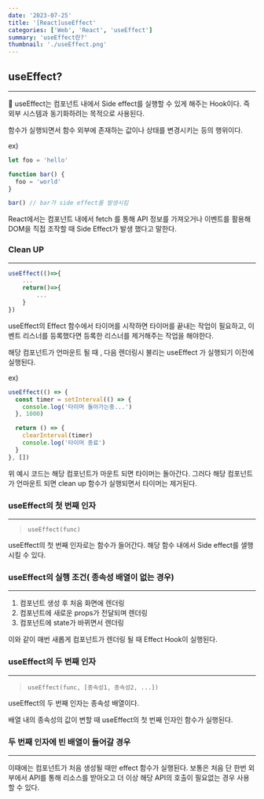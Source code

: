 ```yaml
---
date: '2023-07-25'
title: '[React]useEffect'
categories: ['Web', 'React', 'useEffect']
summary: 'useEffect란?'
thumbnail: './useEffect.png'
---
```


## useEffect?

---

<aside>
🎯 useEffect는 컴포넌트 내에서 Side effect를 실행할 수 있게 해주는 Hook이다.
즉 외부 시스템과 동기화하려는 목적으로 사용된다.

</aside>

함수가 실행되면서 함수 외부에 존재하는 값이나 상태를 변경시키는 등의 행위이다.

ex)

```jsx
let foo = 'hello'

function bar() {
  foo = 'world'
}

bar() // bar가 side effect를 발생시킴
```

React에서는 컴포넌트 내에서 fetch 를 통해 API 정보를 가져오거나 이벤트를 활용해 DOM을 직접 조작할 때 Side Effect가 발생 했다고 말한다.

### Clean UP

---

```jsx
useEffect(()=>{
	...
	return()=>{
		...
	}
})
```

useEffect의 Effect 함수에서 타이머를 시작하면 타이머를 끝내는 작업이 필요하고, 이벤트 리스너를 등록했다면 등록한 리스너를 제거해주는 작업을 해야한다.

해당 컴포넌트가 언마운트 될 때 , 다음 렌더링시 불리는 useEffect 가 실행되기 이전에 실행된다.

ex)

```jsx
useEffect(() => {
  const timer = setInterval(() => {
    console.log('타이머 돌아가는중...')
  }, 1000)

  return () => {
    clearInterval(timer)
    console.log('타이머 종료')
  }
}, [])
```

위 예시 코드는 해당 컴포넌트가 마운트 되면 타이머는 돌아간다. 그러다 해당 컴포넌트가 언마운트 되면 clean up 함수가 실행되면서 타이머는 제거된다.

### useEffect의 첫 번째 인자

---

> `useEffect(func)`

useEffect의 첫 번째 인자로는 함수가 들어간다. 해당 함수 내에서 Side effect를 샐행시킬 수 있다.

### useEffect의 실행 조건( 종속성 배열이 없는 경우)

---

1. 컴포넌트 생성 후 처음 화면에 렌더링
2. 컴포넌트에 새로운 props가 전달되며 렌더링
3. 컴포넌트에 state가 바뀌면서 렌더링

이와 같이 매번 새롭게 컴포넌트가 렌더링 될 때 Effect Hook이 실행된다.

### useEffect의 두 번째 인자

---

> `useEffect(func, [종속성1, 종속성2, ...])`

useEffect의 두 번째 인자는 종속성 배열이다.

배열 내의 종속성의 값이 변할 때 useEffect의 첫 번째 인자인 함수가 실행된다.

### 두 번째 인자에 빈 배열이 들어갈 경우

---

이때에는 컴포넌트가 처음 생성될 때만 effect 함수가 실행된다. 보통은 처음 단 한번 외부에서 API를 통해 리소스를 받아오고 더 이상 해당 API의 호출이 필요없는 경우 사용할 수 있다.
